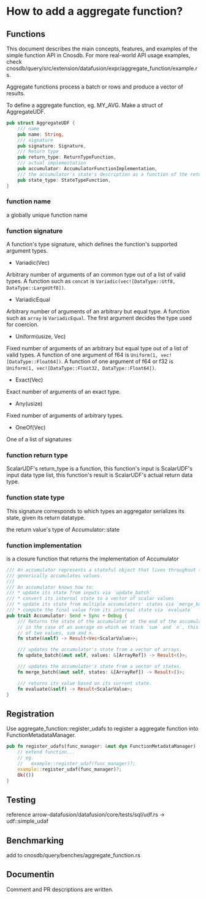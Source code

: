 # How to add a aggregate function?

## Functions

This document describes the main concepts, features, and examples of the simple function API in Cnosdb.
For more real-world API usage examples, check cnosdb/query/src/extension/datafusion/expr/aggregate_function/example.rs.

Aggregate functions process a batch or rows and produce a vector of results.

To define a aggregate function, eg. MY_AVG. Make a struct of AggregateUDF.

```rust
pub struct AggregateUDF {
    /// name
    pub name: String,
    /// signature
    pub signature: Signature,
    /// Return type
    pub return_type: ReturnTypeFunction,
    /// actual implementation
    pub accumulator: AccumulatorFunctionImplementation,
    /// the accumulator's state's description as a function of the return type
    pub state_type: StateTypeFunction,
}
```

### function name

a globally unique function name

### function signature

A function's type signature, which defines the function's supported argument types.

- Variadic(Vec<DataType>)

Arbitrary number of arguments of an common type out of a list of valid types.
A function such as `concat` is `Variadic(vec![DataType::Utf8, DataType::LargeUtf8])`.

- VariadicEqual

Arbitrary number of arguments of an arbitrary but equal type.
A function such as `array` is `VariadicEqual`.
The first argument decides the type used for coercion.

- Uniform(usize, Vec<DataType>)

Fixed number of arguments of an arbitrary but equal type out of a list of valid types.
A function of one argument of f64 is `Uniform(1, vec![DataType::Float64])`.
A function of one argument of f64 or f32 is `Uniform(1, vec![DataType::Float32, DataType::Float64])`.

- Exact(Vec<DataType>)

Exact number of arguments of an exact type.

- Any(usize)

Fixed number of arguments of arbitrary types.

- OneOf(Vec<TypeSignature>)

One of a list of signatures

### function return type

ScalarUDF's return_type is a function, this function's input is ScalarUDF's input data type list, this function's result is ScalarUDF's actual return data type.

### function state type

This signature corresponds to which types an aggregator serializes its state, given its return datatype.

the return value's type of Accumulator::state

### function implementation

is a closure function that returns the implementation of Accumulator

```rust
/// An accumulator represents a stateful object that lives throughout the evaluation of multiple rows and
/// generically accumulates values.
///
/// An accumulator knows how to:
/// * update its state from inputs via `update_batch`
/// * convert its internal state to a vector of scalar values
/// * update its state from multiple accumulators' states via `merge_batch`
/// * compute the final value from its internal state via `evaluate`
pub trait Accumulator: Send + Sync + Debug {
    /// Returns the state of the accumulator at the end of the accumulation.
    // in the case of an average on which we track `sum` and `n`, this function should return a vector
    // of two values, sum and n.
    fn state(&self) -> Result<Vec<ScalarValue>>;

    /// updates the accumulator's state from a vector of arrays.
    fn update_batch(&mut self, values: &[ArrayRef]) -> Result<()>;

    /// updates the accumulator's state from a vector of states.
    fn merge_batch(&mut self, states: &[ArrayRef]) -> Result<()>;

    /// returns its value based on its current state.
    fn evaluate(&self) -> Result<ScalarValue>;
}
```

## Registration

Use aggregate_function::register_udafs to register a aggregate function into FunctionMetadataManager.

```rust
pub fn register_udafs(func_manager: &mut dyn FunctionMetadataManager) -> Result<()> {
    // extend function...
    // eg.
    //   example::register_udaf(func_manager)?;
    example::register_udaf(func_manager)?;
    Ok(())
}
```

## Testing

reference arrow-datafusion/datafusion/core/tests/sql/udf.rs -> udf::simple_udaf

## Benchmarking

add to cnosdb/query/benches/aggregate_function.rs

## Documentin

Comment and PR descriptions are written.